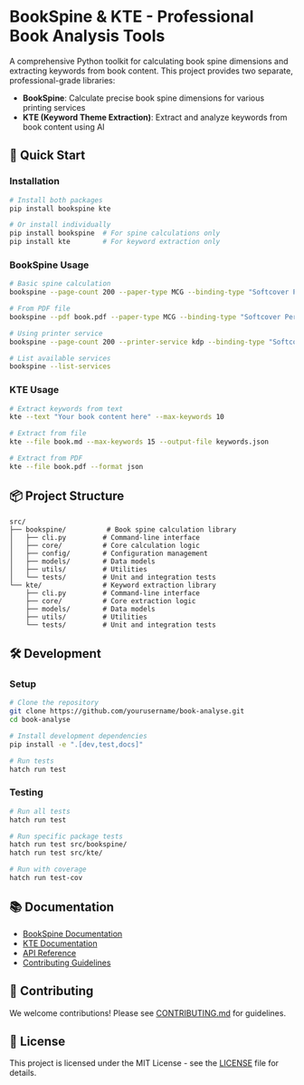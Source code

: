 # BookSpine & KTE - Professional Book Analysis Tools

A comprehensive Python toolkit for calculating book spine dimensions and extracting keywords from book content. This project provides two separate, professional-grade libraries:

- **BookSpine**: Calculate precise book spine dimensions for various printing services
- **KTE (Keyword Theme Extraction)**: Extract and analyze keywords from book content using AI

## 🚀 Quick Start

### Installation

```bash
# Install both packages
pip install bookspine kte

# Or install individually
pip install bookspine  # For spine calculations only
pip install kte        # For keyword extraction only
```

### BookSpine Usage

```bash
# Basic spine calculation
bookspine --page-count 200 --paper-type MCG --binding-type "Softcover Perfect Bound" --paper-weight 80

# From PDF file
bookspine --pdf book.pdf --paper-type MCG --binding-type "Softcover Perfect Bound" --paper-weight 80

# Using printer service
bookspine --page-count 200 --printer-service kdp --binding-type "Softcover Perfect Bound"

# List available services
bookspine --list-services
```

### KTE Usage

```bash
# Extract keywords from text
kte --text "Your book content here" --max-keywords 10

# Extract from file
kte --file book.md --max-keywords 15 --output-file keywords.json

# Extract from PDF
kte --file book.pdf --format json
```

## 📦 Project Structure

```
src/
├── bookspine/          # Book spine calculation library
│   ├── cli.py         # Command-line interface
│   ├── core/          # Core calculation logic
│   ├── config/        # Configuration management
│   ├── models/        # Data models
│   ├── utils/         # Utilities
│   └── tests/         # Unit and integration tests
└── kte/               # Keyword extraction library
    ├── cli.py         # Command-line interface
    ├── core/          # Core extraction logic
    ├── models/        # Data models
    ├── utils/         # Utilities
    └── tests/         # Unit and integration tests
```

## 🛠️ Development

### Setup

```bash
# Clone the repository
git clone https://github.com/yourusername/book-analyse.git
cd book-analyse

# Install development dependencies
pip install -e ".[dev,test,docs]"

# Run tests
hatch run test
```

### Testing

```bash
# Run all tests
hatch run test

# Run specific package tests
hatch run test src/bookspine/
hatch run test src/kte/

# Run with coverage
hatch run test-cov
```

## 📚 Documentation

- [BookSpine Documentation](src/bookspine/README.md)
- [KTE Documentation](src/kte/README.md)
- [API Reference](docs/api.md)
- [Contributing Guidelines](CONTRIBUTING.md)

## 🤝 Contributing

We welcome contributions! Please see [CONTRIBUTING.md](CONTRIBUTING.md) for guidelines.

## 📄 License

This project is licensed under the MIT License - see the [LICENSE](LICENSE) file for details.
